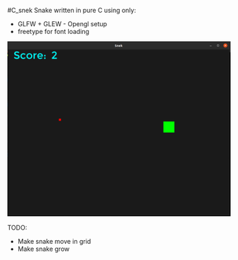 
#C_snek
Snake written in pure C using only:
- GLFW + GLEW - Opengl setup
- freetype for font loading

![alt text](image.png)





TODO:
- Make snake move in grid
- Make snake grow 